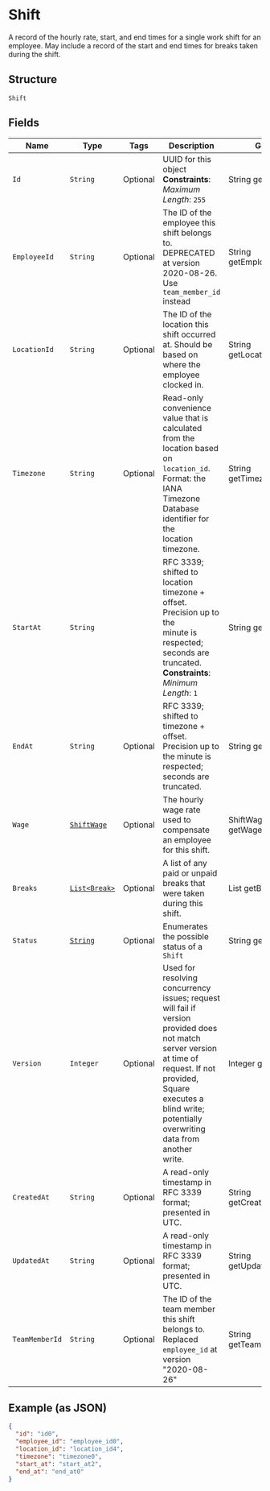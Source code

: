 
# Shift

A record of the hourly rate, start, and end times for a single work shift
for an employee. May include a record of the start and end times for breaks
taken during the shift.

## Structure

`Shift`

## Fields

| Name | Type | Tags | Description | Getter |
|  --- | --- | --- | --- | --- |
| `Id` | `String` | Optional | UUID for this object<br>**Constraints**: *Maximum Length*: `255` | String getId() |
| `EmployeeId` | `String` | Optional | The ID of the employee this shift belongs to. DEPRECATED at version 2020-08-26. Use `team_member_id` instead | String getEmployeeId() |
| `LocationId` | `String` | Optional | The ID of the location this shift occurred at. Should be based on<br>where the employee clocked in. | String getLocationId() |
| `Timezone` | `String` | Optional | Read-only convenience value that is calculated from the location based<br>on `location_id`. Format: the IANA Timezone Database identifier for the<br>location timezone. | String getTimezone() |
| `StartAt` | `String` |  | RFC 3339; shifted to location timezone + offset. Precision up to the<br>minute is respected; seconds are truncated.<br>**Constraints**: *Minimum Length*: `1` | String getStartAt() |
| `EndAt` | `String` | Optional | RFC 3339; shifted to timezone + offset. Precision up to the minute is<br>respected; seconds are truncated. | String getEndAt() |
| `Wage` | [`ShiftWage`](/doc/models/shift-wage.md) | Optional | The hourly wage rate used to compensate an employee for this shift. | ShiftWage getWage() |
| `Breaks` | [`List<Break>`](/doc/models/break.md) | Optional | A list of any paid or unpaid breaks that were taken during this shift. | List<Break> getBreaks() |
| `Status` | [`String`](/doc/models/shift-status.md) | Optional | Enumerates the possible status of a `Shift` | String getStatus() |
| `Version` | `Integer` | Optional | Used for resolving concurrency issues; request will fail if version<br>provided does not match server version at time of request. If not provided,<br>Square executes a blind write; potentially overwriting data from another<br>write. | Integer getVersion() |
| `CreatedAt` | `String` | Optional | A read-only timestamp in RFC 3339 format; presented in UTC. | String getCreatedAt() |
| `UpdatedAt` | `String` | Optional | A read-only timestamp in RFC 3339 format; presented in UTC. | String getUpdatedAt() |
| `TeamMemberId` | `String` | Optional | The ID of the team member this shift belongs to. Replaced `employee_id` at version "2020-08-26" | String getTeamMemberId() |

## Example (as JSON)

```json
{
  "id": "id0",
  "employee_id": "employee_id0",
  "location_id": "location_id4",
  "timezone": "timezone0",
  "start_at": "start_at2",
  "end_at": "end_at0"
}
```

